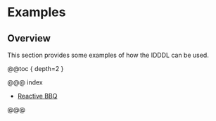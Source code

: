 # Examples

## Overview
This section provides some examples of how the IDDDL can be 
used.  

@@toc { depth=2 }

@@@ index

* [Reactive BBQ](rbbq/index.md)

@@@

